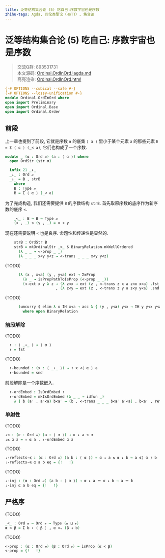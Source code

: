 ```yaml
---
title: 泛等结构集合论 (5) 吃自己:序数宇宙也是序数
zhihu-tags: Agda, 同伦类型论（HoTT）, 集合论
---
```


# 泛等结构集合论 (5) 吃自己: 序数宇宙也是序数

> 交流Q群: 893531731  
> 本文源码: [Ordinal.OrdInOrd.lagda.md](https://github.com/choukh/USST/blob/main/src/Ordinal/OrdInOrd.lagda.md)  
> 高亮渲染: [Ordinal.OrdInOrd.html](https://choukh.github.io/USST/Ordinal.OrdInOrd.html)  

```agda
{-# OPTIONS --cubical --safe #-}
{-# OPTIONS --lossy-unification #-}
module Ordinal.OrdInOrd where
open import Preliminary
open import Ordinal.Base
open import Ordinal.Order
```

## 前段

上一章也提到了前段, 它就是序数 `α` 的底集 `⟨ α ⟩` 里小于某个元素 `a` 的那些元素 `B = Σ ⟨ α ⟩ (_≺ a)`, 它们也构成了一个序数.

```agda
module _ (α : Ord 𝓊) (a : ⟨ α ⟩) where
  open OrdStr (str α)

  infix 21 _↓_
  _↓_ : Ord 𝓊
  _↓_ = B , strB
    where
    B : Type 𝓊
    B = Σ ⟨ α ⟩ (_≺ a)
```

为了完成构造, 我们还需要提供 `B` 的序数结构 `strB`. 首先取原序数的底序作为新序数的底序 `<`.

```agda
    _<_ : B → B → Type 𝓊
    (x , _) < (y , _) = x ≺ y
```

现在还需要说明 `<` 也是良序. 命题性和传递性是显然的.

```agda
    strB : OrdStr B
    strB = mkOrdinalStr _<_ $ BinaryRelation.mkWellOrdered
      (λ _ _ → ≺-prop _ _)
      (λ _ _ _ x<y y<z → ≺-trans _ _ _ x<y y<z)
```

(TODO)

```agda
      (λ (x , x≺a) (y , y≺a) ext → Σ≡Prop
        (λ _ → isPropPathToIsProp (≺-prop _ _))
        (≺-ext x y λ z → (λ z≺x → ext (z , ≺-trans z x a z≺x x≺a) .fst z≺x)
                       , (λ z≺y → ext (z , ≺-trans z y a z≺y y≺a) .snd z≺y)))
```

(TODO)

```agda
      (uncurry $ elim λ x IH x≺a → acc λ { (y , y≺a) y≺x → IH y y≺x y≺a })
        where open BinaryRelation
```

### 前段解除

(TODO)

```agda
  ↑ : ⟨ _↓_ ⟩ → ⟨ α ⟩
  ↑ = fst
```

(TODO)

```agda
  ↑-bounded : (x : ⟨ _↓_ ⟩) → ↑ x ≺⟨ α ⟩ a
  ↑-bounded = snd
```

前段解除是一个序数嵌入.

```agda
  ↑-ordEmbed : IsOrdEmbed ↑
  ↑-ordEmbed = mkIsOrdEmbed (λ _ _ → idfun _)
    λ { b (a′ , a′≺a) b≺a′ → (b , ≺-trans _ _ _ b≺a′ a′≺a) , b≺a′ , refl }
```

### 单射性

(TODO)

```agda
↓≤ : (α : Ord 𝓊) (a : ⟨ α ⟩) → α ↓ a ≤ α
↓≤ α a = ↑ α a , ↑-ordEmbed α a
```

(TODO)

```agda
↓-reflects-≼ : (α : Ord 𝓊) (a b : ⟨ α ⟩) → α ↓ a ≤ α ↓ b → a ≼⟨ α ⟩ b
↓-reflects-≼ α a b eq = {!   !}
```

(TODO)

```agda
↓-inj : (α : Ord 𝓊) (a b : ⟨ α ⟩) → α ↓ a ＝ α ↓ b → a ＝ b
↓-inj α a b eq = {!   !}
```

## 严格序

(TODO)

```agda
_<_ : Ord 𝓊 → Ord 𝓋 → Type (𝓊 ⊔ 𝓋)
α < β = Σ b ∶ ⟨ β ⟩ , α ≃ₒ (β ↓ b)
```

(TODO)

```agda
<-prop : (α : Ord 𝓊) (β : Ord 𝓋) → isProp (α < β)
<-prop = {!   !}
```
